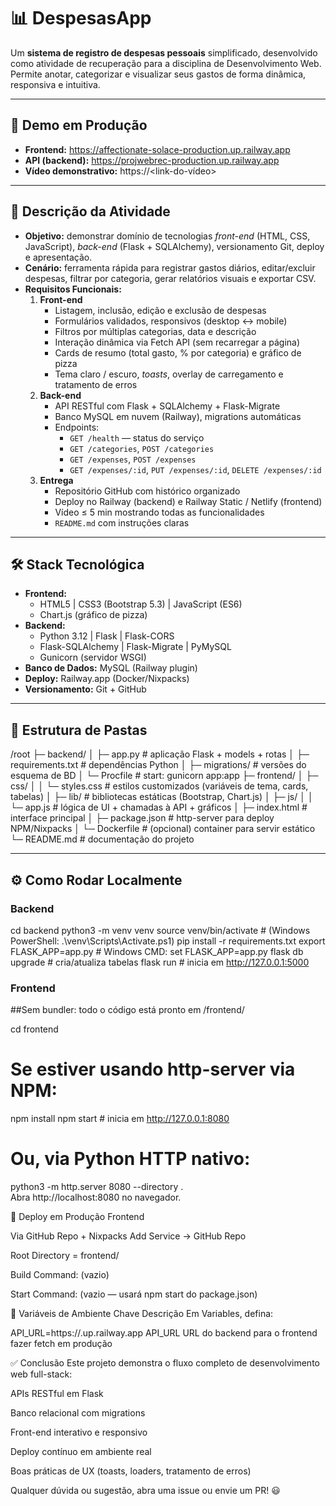 # 📊 DespesasApp

Um **sistema de registro de despesas pessoais** simplificado, desenvolvido como atividade de recuperação para a disciplina de Desenvolvimento Web. Permite anotar, categorizar e visualizar seus gastos de forma dinâmica, responsiva e intuitiva.

---

## 🚀 Demo em Produção

- **Frontend:** https://affectionate-solace-production.up.railway.app  
- **API (backend):** https://projwebrec-production.up.railway.app
- **Vídeo demonstrativo:** https://\<link-do-vídeo\>

---

## 📝 Descrição da Atividade

- **Objetivo:** demonstrar domínio de tecnologias _front-end_ (HTML, CSS, JavaScript), _back-end_ (Flask + SQLAlchemy), versionamento Git, deploy e apresentação.  
- **Cenário:** ferramenta rápida para registrar gastos diários, editar/excluir despesas, filtrar por categoria, gerar relatórios visuais e exportar CSV.  
- **Requisitos Funcionais:**
  1. **Front-end**  
     - Listagem, inclusão, edição e exclusão de despesas  
     - Formulários validados, responsivos (desktop ↔ mobile)  
     - Filtros por múltiplas categorias, data e descrição  
     - Interação dinâmica via Fetch API (sem recarregar a página)  
     - Cards de resumo (total gasto, % por categoria) e gráfico de pizza  
     - Tema claro / escuro, _toasts_, overlay de carregamento e tratamento de erros  
  2. **Back-end**  
     - API RESTful com Flask + SQLAlchemy + Flask-Migrate  
     - Banco MySQL em nuvem (Railway), migrations automáticas  
     - Endpoints:  
       - `GET /health` — status do serviço  
       - `GET /categories`, `POST /categories`  
       - `GET /expenses`, `POST /expenses`  
       - `GET /expenses/:id`, `PUT /expenses/:id`, `DELETE /expenses/:id`  
  3. **Entrega**  
     - Repositório GitHub com histórico organizado  
     - Deploy no Railway (backend) e Railway Static / Netlify (frontend)  
     - Vídeo ≤ 5 min mostrando todas as funcionalidades  
     - `README.md` com instruções claras  

---

## 🛠️ Stack Tecnológica

- **Frontend:**  
  - HTML5 | CSS3 (Bootstrap 5.3) | JavaScript (ES6)  
  - Chart.js (gráfico de pizza)  
- **Backend:**  
  - Python 3.12 | Flask | Flask-CORS  
  - Flask-SQLAlchemy | Flask-Migrate | PyMySQL  
  - Gunicorn (servidor WSGI)  
- **Banco de Dados:** MySQL (Railway plugin)  
- **Deploy:** Railway.app (Docker/Nixpacks)  
- **Versionamento:** Git + GitHub  

---

## 📂 Estrutura de Pastas

/root
├─ backend/
│ ├─ app.py # aplicação Flask + models + rotas
│ ├─ requirements.txt # dependências Python
│ ├─ migrations/ # versões do esquema de BD
│ └─ Procfile # start: gunicorn app:app
├─ frontend/
│ ├─ css/
│ │ └─ styles.css # estilos customizados (variáveis de tema, cards, tabelas)
│ ├─ lib/ # bibliotecas estáticas (Bootstrap, Chart.js)
│ ├─ js/
│ │ └─ app.js # lógica de UI + chamadas à API + gráficos
│ ├─ index.html # interface principal
│ ├─ package.json # http-server para deploy NPM/Nixpacks
│ └─ Dockerfile # (opcional) container para servir estático
└─ README.md # documentação do projeto


---

## ⚙️ Como Rodar Localmente

### Backend

cd backend
python3 -m venv venv
source venv/bin/activate          # (Windows PowerShell: .\venv\Scripts\Activate.ps1)
pip install -r requirements.txt
export FLASK_APP=app.py           # Windows CMD: set FLASK_APP=app.py
flask db upgrade                  # cria/atualiza tabelas
flask run                         # inicia em http://127.0.0.1:5000

### Frontend
##Sem bundler: todo o código está pronto em /frontend/

cd frontend
# Se estiver usando http-server via NPM:
npm install
npm start                        # inicia em http://127.0.0.1:8080

# Ou, via Python HTTP nativo:
python3 -m http.server 8080 --directory .  
Abra http://localhost:8080 no navegador.


🔧 Deploy em Produção
Frontend

Via GitHub Repo + Nixpacks
Add Service → GitHub Repo

Root Directory = frontend/

Build Command: (vazio)

Start Command: (vazio — usará npm start do package.json)

🔑 Variáveis de Ambiente
Chave	Descrição
Em Variables, defina:

API_URL=https://<seu-backend>.up.railway.app
API_URL	URL do backend para o frontend fazer fetch em produção


✅ Conclusão
Este projeto demonstra o fluxo completo de desenvolvimento web full-stack:

APIs RESTful em Flask

Banco relacional com migrations

Front-end interativo e responsivo

Deploy contínuo em ambiente real

Boas práticas de UX (toasts, loaders, tratamento de erros)

Qualquer dúvida ou sugestão, abra uma issue ou envie um PR! 😃
